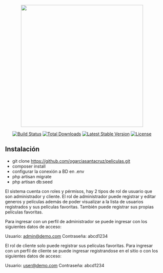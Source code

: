 <p align="center"><img src="https://res.cloudinary.com/dtfbvvkyp/image/upload/v1566331377/laravel-logolockup-cmyk-red.svg" width="400"></p>

<p align="center">
<a href="https://travis-ci.org/laravel/framework"><img src="https://travis-ci.org/laravel/framework.svg" alt="Build Status"></a>
<a href="https://packagist.org/packages/laravel/framework"><img src="https://poser.pugx.org/laravel/framework/d/total.svg" alt="Total Downloads"></a>
<a href="https://packagist.org/packages/laravel/framework"><img src="https://poser.pugx.org/laravel/framework/v/stable.svg" alt="Latest Stable Version"></a>
<a href="https://packagist.org/packages/laravel/framework"><img src="https://poser.pugx.org/laravel/framework/license.svg" alt="License"></a>
</p>

## Instalación

- git clone https://github.com/ogarciasantacruz/peliculas.git
- composer install
- configurar la conexión a BD en .env
- php artisan migrate
- php artisan db:seed

El sistema cuenta con roles y pérmisos, hay 2 tipos de rol de usuario que son administrador y cliente.
El rol de administrador puede registrar y editar generos y películas además de poder visualizar a la lista de usuarios registrados y sus películas favoritas.
También puede registrar sus propias películas favoritas.

Para ingresar con un perfil de administrador se puede ingresar con los siguientes datos de acceso:

Usuario: admin@demo.com
Contraseña: abcd1234

El rol de cliente solo puede registrar sus películas favoritas.
Para ingresar con un perfil de cliente se puede ingresar registrandose en el sitio o con los siguientes datos de acceso:

Usuario: user@demo.com
Contraseña: abcd1234




